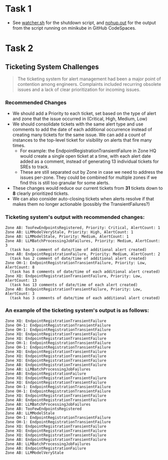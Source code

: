 # Task 1
* See [watcher.sh](https://github.com/j-Edge/sre-week-three-task/blob/main/watcher.sh) for the shutdown script, and [nohup.out](https://github.com/j-Edge/sre-week-three-task/blob/main/nohup.out) for the output from the script running on minikube in GitHub CodeSpaces.


# Task 2
## Ticketing System Challenges
> The ticketing system for alert management had been a major point of contention among engineers. Complaints included recurring obsolete issues and a lack of clear prioritization for incoming issues.
### Recommended Changes
* We should add a Priority to each ticket, set based on the type of alert and zone that the issue occurred in (Critical, High, Medium, Low)
* We should consolidate tickets with the same alert type and use comments to add the date of each additional occurrence instead of creating many tickets for the same issue. We can add a count of instances to the top-level ticket for visibility on alerts that fire many times.
  * For example: the EndpointRegistrationTransientFailure in Zone HQ would create a single open ticket at a time, with each alert date added as a comment, instead of generating 13 individual tickets for SREs to track.
  * These are still separated out by Zone in case we need to address the issues per-zone. They could be combined for multiple zones if we find this is still too granular for some alerts.
* These changes would reduce our current tickets from **31** tickets down to **8** clearly prioritized tickets.
* We can also consider auto-closing tickets when alerts resolve if that makes them no longer actionable (possibly the TransientFailures?)

### Ticketing system's output with recommended changes:
```
Zone AB: TooFewEndpointsRegistered, Priority: Critical, AlertCount: 1
Zone AB: LLMModelVeryStale, Priority: High, AlertCount: 1
Zone AB: LLMModelStale, Priority: Medium, AlertCount: 1
Zone AB: LLMBatchProcessingJobFailures, Priority: Medium, AlertCount: 3
  (task has 3 comment of date/time of additional alert created)
Zone AB: EndpointRegistrationFailure, Priority: Medium, AlertCount: 2
  (task has 2 comment of date/time of additional alert created)
Zone OH-1: EndpointRegistrationTransientFailure, Priority: Low, AlertCount: 8
  (task has 8 comments of date/time of each additional alert created)
Zone XQ: EndpointRegistrationTransientFailure, Priority: Low, AlertCount: 13
  (task has 13 comments of date/time of each alert created)
Zone AB: EndpointRegistrationTransientFailure, Priority: Low, AlertCount: 3
  (task has 3 comments of date/time of each additional alert created)
```

### An example of the ticketing system's output is as follows:
```
Zone XQ: EndpointRegistrationTransientFailure
Zone OH-1: EndpointRegistrationTransientFailure
Zone OH-1: EndpointRegistrationTransientFailure
Zone XQ: EndpointRegistrationTransientFailure
Zone XQ: EndpointRegistrationTransientFailure
Zone OH-1: EndpointRegistrationTransientFailure
Zone OH-1: EndpointRegistrationTransientFailure
Zone XQ: EndpointRegistrationTransientFailure
Zone XQ: EndpointRegistrationTransientFailure
Zone XQ: EndpointRegistrationTransientFailure
Zone AB: EndpointRegistrationTransientFailure
Zone AB: LLMBatchProcessingJobFailures
Zone AB: EndpointRegistrationFailure
Zone XQ: EndpointRegistrationTransientFailure
Zone XQ: EndpointRegistrationTransientFailure
Zone OH-1: EndpointRegistrationTransientFailure
Zone OH-1: EndpointRegistrationTransientFailure
Zone XQ: EndpointRegistrationTransientFailure
Zone AB: EndpointRegistrationTransientFailure
Zone AB: LLMBatchProcessingJobFailures
Zone AB: TooFewEndpointsRegistered
Zone AB: LLMModelStale
Zone OH-1: EndpointRegistrationTransientFailure
Zone OH-1: EndpointRegistrationTransientFailure
Zone XQ: EndpointRegistrationTransientFailure
Zone XQ: EndpointRegistrationTransientFailure
Zone XQ: EndpointRegistrationTransientFailure
Zone AB: EndpointRegistrationTransientFailure
Zone AB: LLMBatchProcessingJobFailures
Zone AB: EndpointRegistrationFailure
Zone AB: LLMModelVeryStale
```

